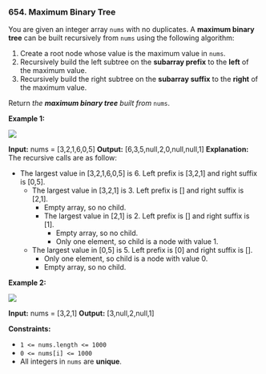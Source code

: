 ### 654\. Maximum Binary Tree

You are given an integer array `nums` with no duplicates. A **maximum binary tree** can be built recursively from `nums` using the following algorithm:

1.  Create a root node whose value is the maximum value in `nums`.
2.  Recursively build the left subtree on the **subarray prefix** to the **left** of the maximum value.
3.  Recursively build the right subtree on the **subarray suffix** to the **right** of the maximum value.

Return _the **maximum binary tree** built from_ `nums`.

**Example 1:**

![](https://assets.leetcode.com/uploads/2020/12/24/tree1.jpg)

**Input:** nums = \[3,2,1,6,0,5\]
**Output:** \[6,3,5,null,2,0,null,null,1\]
**Explanation:** The recursive calls are as follow:
- The largest value in \[3,2,1,6,0,5\] is 6. Left prefix is \[3,2,1\] and right suffix is \[0,5\].
    - The largest value in \[3,2,1\] is 3. Left prefix is \[\] and right suffix is \[2,1\].
        - Empty array, so no child.
        - The largest value in \[2,1\] is 2. Left prefix is \[\] and right suffix is \[1\].
            - Empty array, so no child.
            - Only one element, so child is a node with value 1.
    - The largest value in \[0,5\] is 5. Left prefix is \[0\] and right suffix is \[\].
        - Only one element, so child is a node with value 0.
        - Empty array, so no child.

**Example 2:**

![](https://assets.leetcode.com/uploads/2020/12/24/tree2.jpg)

**Input:** nums = \[3,2,1\]
**Output:** \[3,null,2,null,1\]

**Constraints:**

*   `1 <= nums.length <= 1000`
*   `0 <= nums[i] <= 1000`
*   All integers in `nums` are **unique**.
